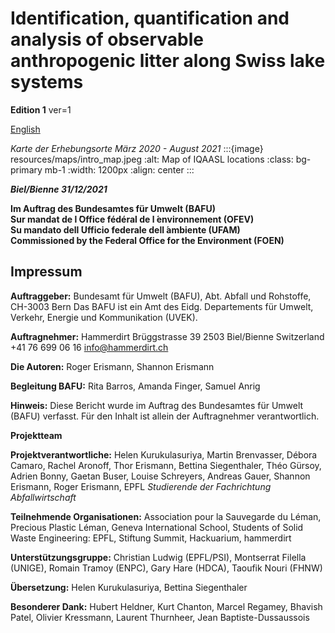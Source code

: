 # Identification, quantification and analysis of observable anthropogenic litter along Swiss lake systems

__Edition 1__ ver=1

<a href="titlepage.html" > English </a>

_Karte der Erhebungsorte März 2020 - August 2021_
:::{image} resources/maps/intro_map.jpeg
:alt: Map of IQAASL locations
:class: bg-primary mb-1
:width: 1200px
:align: center
:::

***Biel/Bienne 31/12/2021***

**Im Auftrag des Bundesamtes für Umwelt (BAFU)**\
**Sur mandat de l ́Office fédéral de l ́environnement (OFEV)**\
**Su mandato dell ́Ufficio federale dell ́ambiente (UFAM)**\
**Commissioned by the Federal Office for the Environment (FOEN)**


## Impressum 

__Auftraggeber:__ Bundesamt für Umwelt (BAFU), Abt. Abfall und Rohstoffe, CH-3003 Bern Das BAFU ist ein Amt des Eidg. Departements für Umwelt, Verkehr, Energie und Kommunikation (UVEK).  

__Auftragnehmer:__ Hammerdirt  Brüggstrasse 39 2503 Biel/Bienne Switzerland +41 76 699 06 16 info@hammerdirt.ch  

__Die Autoren:__ Roger Erismann, Shannon Erismann 

__Begleitung BAFU:__ Rita Barros, Amanda Finger, Samuel Anrig

__Hinweis:__ Diese Bericht wurde im Auftrag des Bundesamtes für Umwelt (BAFU) verfasst. Für den Inhalt ist allein der Auftragnehmer verantwortlich. 

__Projektteam__ 

__Projektverantwortliche:__ Helen Kurukulasuriya, Martin Brenvasser, Débora Camaro, Rachel Aronoff, Thor Erismann, Bettina Siegenthaler, Théo Gürsoy, Adrien Bonny, Gaetan Buser, Louise Schreyers, Andreas Gauer, Shannon Erismann, Roger Erismann, EPFL _Studierende der Fachrichtung Abfallwirtschaft_

__Teilnehmende Organisationen:__ Association pour la Sauvegarde du Léman, Precious Plastic Léman, Geneva International School, Students of Solid Waste Engineering: EPFL, Stiftung Summit, Hackuarium, hammerdirt

__Unterstützungsgruppe:__ Christian Ludwig (EPFL/PSI), Montserrat Filella (UNIGE), Romain Tramoy (ENPC), Gary Hare (HDCA), Taoufik Nouri (FHNW)

__Übersetzung:__ Helen Kurukulasuriya, Bettina Siegenthaler 

__Besonderer Dank:__ Hubert Heldner, Kurt Chanton, Marcel Regamey, Bhavish Patel, Olivier Kressmann, Laurent Thurnheer, Jean Baptiste-Dussaussois